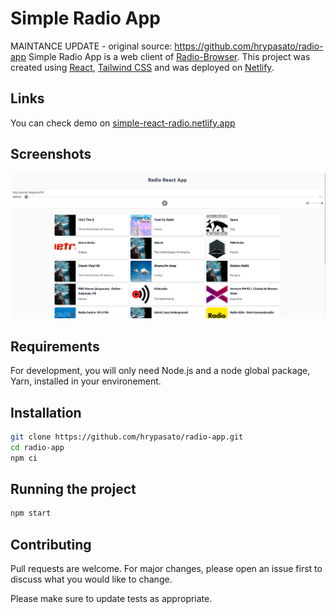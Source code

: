 # Simple Radio App
MAINTANCE UPDATE - original source: https://github.com/hrypasato/radio-app
Simple Radio App is a web client of [Radio-Browser](https://www.radio-browser.info/). This project was created using [React](https://reactjs.org/), [Tailwind CSS](https://tailwindcss.com/) and was deployed on [Netlify](https://www.netlify.com/). 

## Links
You can check demo on [simple-react-radio.netlify.app](https://simple-react-radio.netlify.app/)

## Screenshots

![Home Page](/screenshots/01.png "Home Page")


## Requirements

For development, you will only need Node.js and a node global package, Yarn, installed in your environement.

## Installation
```bash
git clone https://github.com/hrypasato/radio-app.git
cd radio-app
npm ci
```

## Running the project
```bash
npm start
```

## Contributing
Pull requests are welcome. For major changes, please open an issue first to discuss what you would like to change.

Please make sure to update tests as appropriate.

